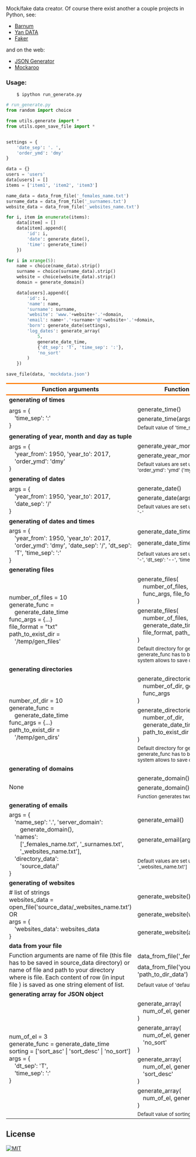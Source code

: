
Mock/fake data creator. Of course there exist another a couple projects in Python, see:
- [Barnum](https://github.com/chris1610/barnum-proj)
- [Yan DATA](http://www.yandataellan.com/)
- [Faker](https://github.com/joke2k/faker)

and on the web:
- [JSON Generator](http://beta.json-generator.com/)
- [Mockaroo](https://www.mockaroo.com/)


### Usage:
```
    $ ipython run_generate.py
```
```Python
# run_generate.py
from random import choice

from utils.generate import *
from utils.open_save_file import *


settings = {
    'date_sep': '. ',
    'order_ymd': 'dmy'
}

data = {}
users = 'users'
data[users] = []
items = ['item1', 'item2', 'item3']

name_data = data_from_file('_females_name.txt')
surname_data = data_from_file('_surnames.txt')
website_data = data_from_file('_websites_name.txt')

for i, item in enumerate(items):
    data[item] = []
    data[item].append({
        'id': i,
        'date': generate_date(),
        'time': generate_time()
    })

for i in xrange(5):
    name = choice(name_data).strip()
    surname = choice(surname_data).strip()
    website = choice(website_data).strip()
    domain = generate_domain()

    data[users].append({
        'id': i,
        'name': name,
        'surname': surname,
        'website': 'www.'+website+'.'+domain,
        'email': name+'.'+surname+'@'+website+'.'+domain,
        'born': generate_date(settings),
        'log_dates': generate_array(
            5,
            generate_date_time,
            {'dt_sep': 'T', 'time_sep': ':'},
            'no_sort'
        )
    })

save_file(data, 'mockdata.json')
```

<table>
    <!--<tr><td  colspan="3"></td></tr>-->
    <thead style="border-bottom: 3px solid #FF7F0E; border-top: 3px solid #FF7F0E;">
    <tr>
        <th>Function arguments</th>
        <th>Function usage</th>
        <th>Output</th>
    </tr>
    </thead>
    <tr>
        <td colspan="3"><b>generating of times</b></td>
    </tr>
    <tr>
        <td rowspan="3">args = {
            <div style="padding-left:15px;">
                'time_sep': ':'
            </div>}
        </td>
        <td>generate_time()</td>
        <td>08-40</td>
    </tr>
    <tr>
        <td>generate_time(args)</td>
        <td>09:40</td>
    </tr>
    <tr>
        <td colspan="2">
            <sub>
                Default value of 'time_sep' is '-'.
            </sub>
        </td>
    </tr>
    <tr>
        <td colspan="3"><b>generating of year, month and day as tuple</b></td>
    </tr>
    <tr>
        <td rowspan="3" style="width: 180px;">args = {
            <div style="padding-left:15px;">
                'year_from': 1950,
                'year_to': 2017,
                'order_ymd': 'dmy'
            </div>}
        </td>
        <td>generate_year_month_day()</td>
        <td>(1983, 7, 4)</td>
    </tr>
    <tr>
        <td>generate_year_month_day(args)</td>
        <td>(23, 11, 1932)</td>
    </tr>
    <tr>
        <td colspan="2">
            <sub>Default values are set up on
                'year_from': 1900,
                'year_to': current year,
                'order_ymd': 'ymd' ('myd', 'dmy')
            </sub>
        </td>
    </tr>
    <tr>
        <td colspan="3"><b>generating of dates</b></td>
    </tr>
    <tr>
        <td rowspan="3">args = {
            <div style="padding-left:15px;">
                'year_from': 1950,
                'year_to': 2017,
                'date_sep': '/'
            </div>}
        </td>
        <td>generate_date()</td>
        <td>1966-10-17</td>
    </tr>
    <tr>
        <td>generate_date(args)</td>
        <td>1976/09/23</td>
    </tr>
    <tr>
        <td colspan="2">
            <sub>Default values are set up on
                'year_from': 1900,
                'year_to': current year,
                'date_sep': '-'
            </sub>
        </td>
    </tr>
    <tr>
        <td colspan="3"><b>generating of dates and times</b></td>
    </tr>
    <tr>
        <td rowspan="3">args = {
            <div style="padding-left:15px;">
                'year_from': 1950,
                'year_to': 2017,
                'order_ymd': 'dmy',
                'date_sep': '/',
                'dt_sep': 'T',
                'time_sep': ':'
            </div>}
        </td>
        <td>generate_date_time()</td>
        <td>1933-02-19--17-31</td>
    </tr>
    <tr>
        <td>generate_date_time(args)</td>
        <td>02/06/1993T22:08</td>
    </tr>
    <tr>
        <td colspan="2">
            <sub>Default values are set up on
                'year_from': 1900,
                'year_to': current year,
                'date_sep': '-',
                'dt_sep': '--',
                'time_sep': '-'
            </sub>
        </td>
    </tr>
    <tr>
        <td colspan="3"><b>generating files</b></td>
    </tr>
    <tr>
        <td rowspan="3">
            number_of_files = 10</br>
            generate_func = <div style="padding-left:15px;">generate_date_time </div>
            func_args = {...}</br>
            file_format = "txt"</br>
            path_to_exist_dir = <div style="padding-left:15px;">'/temp/gen_files'</div>
        </td>
        <td>generate_files(
                <div style="padding-left:15px;">number_of_files, generate_func, </br>func_args, file_format
                </div>)
        </td>
        <td>in directory 'generated_data' is 10 txt files</td>
    </tr>
    <tr>
        <td>
            generate_files(
                <div style="padding-left:15px;">number_of_files, generate_date_time, func_args, file_format, path_to_exist_dir
                </div>)</td>
        <td>in directory '/temp/gen_files'</br> is 10 txt files</td>
    </tr>
    <tr>
        <td colspan="2"><sub>Default directory for generated files is in 'generated_data'.
        Note: Output of generate_func has to be permissible string. 'Permissible' means
        what your system allows to save on your hard drive.</sub>
    </tr>
    <tr>
        <td colspan="3"><b>generating directories</b></td>
    </tr>
    <tr>
        <td rowspan="3">
            number_of_dir = 10</br>
            generate_func = <div style="padding-left:15px;">generate_date_time </div>
            func_args = {...}</br>
            path_to_exist_dir = <div style="padding-left:15px;">'/temp/gen_dirs'</div>
        </td>
        <td>generate_directories(
            <div style="padding-left:15px;">number_of_dir, generate_func, func_args
            </div>)
        </td>
        <td>in directory 'generated_data' is 10 txt directories</td>
    </tr>
    <tr>
        <td>generate_directories(
            <div style="padding-left:15px;">number_of_dir, generate_date_time, func_args, path_to_exist_dir
            </div>)</td>
        <td>in directory '/temp/gen_dirs' is 10 txt directories</td>
    </tr>
    <tr>
        <td colspan="2"><sub>Default directory for generated directories is in 'generated_data'.
        Note: Output of generate_func has to be permissible string. 'Permissible' means
        what your system allows to save on your hard drive.</sub>
    </tr>
    <tr>
        <td colspan="3"><b>generating of domains</b></td>
    </tr>
    <tr>
        <td rowspan="3">None</td>
        <td>generate_domain()</td>
        <td>ya</td>
    </tr>
    <tr>
        <td>generate_domain()</td>
        <td>oki</td>
    </tr>
    <tr>
        <td colspan="2"><sub>Function generates two-letter or three-letter server domain.</sub>
    </tr>
    <tr>
        <td colspan="3"><b>generating of emails</b></td>
    </tr>
    <tr>
        <td rowspan="3">args = {
            <div style="padding-left:15px;">
                'name_sep': '.',
                'server_domain': <div style="padding-left:15px;">generate_domain(),</div>
                'names': <div style="padding-left:15px;">
                    ['_females_name.txt', '_surnames.txt', '_websites_name.txt'],
                        </div>
                'directory_data': <div style="padding-left:15px;">'source_data/'</div>
            </div>}
        </td>
        <td>generate_email()</td>
        <td>Elvis.Wexcombe@escavalie.cj</td>
    </tr>
    <tr>
        <td>generate_email(args)</td>
        <td>Kirstin.Westbrook@lilligant.shi</td>
    </tr>
    <tr>
        <td colspan="2">
            <sub>
                Default values are set up on
                'names': [_males_name.txt', '_surnames.txt', '_websites_name.txt']
            </sub>
        </td>
    <tr>
        <td colspan="3"><b>generating of websites</b></td>
    </tr>
    </tr>
        <td rowspan="3"># list of strings</br>
        websites_data = open_file('source_data/_websites_name.txt')</br>
        OR</br>
        args = {
            <div style="padding-left:15px;">
                'websites_data': websites_data
            </div>}
        </td>
        <td>generate_website()</td>
        <td>serperior.pu</td>
    </tr>
    <tr>
        <td>generate_website(websites_data)</td>
        <td>swanna.nq</td>
    </tr>
    <tr>
        <td>generate_website(args)</td>
        <td>eelektros.gh</td>
    </tr>
    <tr>
        <td colspan="3"><b>data from your file</b></td>
    </tr>
    <tr>
        <td rowspan="3">
            Function arguments are name of file (this file has to be saved
            in source_data directory) or name of file and path to your directory where is file.
            Each content of row (in input file ) is saved as one string element of list.
        </td>
        <td>data_from_file('_females_name.txt')</td>
        <td>Hannah</td>
    </tr>
    <tr>
        <td>data_from_file('your_file.format', 'path_to_dir_data')</td>
        <td>Sienna</td>
    </tr>
    <tr>
        <td colspan="2"><sub>Default value of 'default_dir_data' is 'source_data/'.</sub>
        </td>
    </tr>
    <tr>
        <td colspan="3"><b>generating array for JSON object</b></td>
    </tr>
    <tr>
        <td rowspan="5">
            num_of_el = 3</br>
            generate_func = generate_date_time</br>
            sorting = ['sort_asc' | 'sort_desc' | 'no_sort']</br>
            args = {
            <div style="padding-left:15px;">
                'dt_sep': 'T',</br>
                'time_sep': ':'
            </div>}
        </td>
        <td>generate_array(
            <div style="padding-left:15px;">num_of_el, generate_func
            </div>)
        </td>
        <td>['1987-02-09--22-35', '1974-01-22--16-52', '1963-02-05--14-53']</td>
    </tr>
    <tr>
        <td>generate_array(
            <div style="padding-left:15px;">num_of_el, generate_func, 'no_sort'
            </div>)
        </td>
        <td>['1986-08-27T15:13', '1967-11-14T18:25', '1918-11-12T16:16']</td>
    </tr>
    <tr>
        <td>generate_array(
            <div style="padding-left:15px;">num_of_el, generate_func, 'sort_desc'
            </div>)
        </td>
        <td>['1980-06-23--11-49', '1976-01-24--19-33', '1968-04-13--16-38']</td>
    </tr>
    <tr>
        <td>generate_array(
            <div style="padding-left:15px;">num_of_el, generate_func, args
            </div>)
        </td>
        <td>['1901-01-26T20:00', '1912-06-10T04:18', '1915-03-31T21:45']</td>
    </tr>
    <tr>
        <td colspan="2"><sub>Default value of sorting is set up on 'sort_asc'</sub>
        </td>
    </tr>
</table>


## License
[![MIT](https://img.shields.io/packagist/l/doctrine/orm.svg)](https://github.com/ondrej-tucek/mockdata-generator/blob/master/LICENSE)